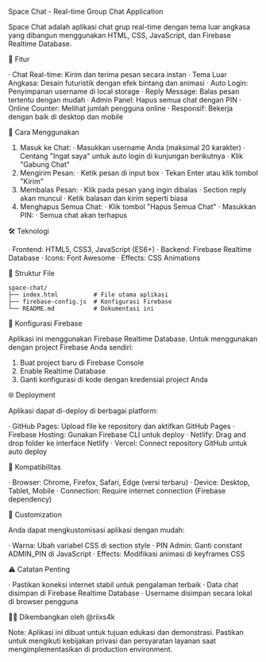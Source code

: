 Space Chat - Real-time Group Chat Application

Space Chat adalah aplikasi chat grup real-time dengan tema luar angkasa yang dibangun menggunakan HTML, CSS, JavaScript, dan Firebase Realtime Database.

🌟 Fitur

· Chat Real-time: Kirim dan terima pesan secara instan
· Tema Luar Angkasa: Desain futuristik dengan efek bintang dan animasi
· Auto Login: Penyimpanan username di local storage
· Reply Message: Balas pesan tertentu dengan mudah
· Admin Panel: Hapus semua chat dengan PIN
· Online Counter: Melihat jumlah pengguna online
· Responsif: Bekerja dengan baik di desktop dan mobile

🚀 Cara Menggunakan

1. Masuk ke Chat:
   · Masukkan username Anda (maksimal 20 karakter)
   · Centang "Ingat saya" untuk auto login di kunjungan berikutnya
   · Klik "Gabung Chat"
2. Mengirim Pesan:
   · Ketik pesan di input box
   · Tekan Enter atau klik tombol "Kirim"
3. Membalas Pesan:
   · Klik pada pesan yang ingin dibalas
   · Section reply akan muncul
   · Ketik balasan dan kirim seperti biasa
4. Menghapus Semua Chat:
   · Klik tombol "Hapus Semua Chat"
   · Masukkan PIN: 
   · Semua chat akan terhapus

🛠️ Teknologi

· Frontend: HTML5, CSS3, JavaScript (ES6+)
· Backend: Firebase Realtime Database
· Icons: Font Awesome
· Effects: CSS Animations

📁 Struktur File

```
space-chat/
├── index.html          # File utama aplikasi
├── firebase-config.js  # Konfigurasi Firebase
└── README.md           # Dokumentasi ini
```

🔧 Konfigurasi Firebase

Aplikasi ini menggunakan Firebase Realtime Database. Untuk menggunakan dengan project Firebase Anda sendiri:

1. Buat project baru di Firebase Console
2. Enable Realtime Database
3. Ganti konfigurasi di kode dengan kredensial project Anda

🌐 Deployment

Aplikasi dapat di-deploy di berbagai platform:

· GitHub Pages: Upload file ke repository dan aktifkan GitHub Pages
· Firebase Hosting: Gunakan Firebase CLI untuk deploy
· Netlify: Drag and drop folder ke interface Netlify
· Vercel: Connect repository GitHub untuk auto deploy

📱 Kompatibilitas

· Browser: Chrome, Firefox, Safari, Edge (versi terbaru)
· Device: Desktop, Tablet, Mobile
· Connection: Require internet connection (Firebase dependency)

🎨 Customization

Anda dapat mengkustomisasi aplikasi dengan mudah:

· Warna: Ubah variabel CSS di section style
· PIN Admin: Ganti constant ADMIN_PIN di JavaScript
· Effects: Modifikasi animasi di keyframes CSS

⚠️ Catatan Penting

· Pastikan koneksi internet stabil untuk pengalaman terbaik
· Data chat disimpan di Firebase Realtime Database
· Username disimpan secara lokal di browser pengguna

👨‍💻 Dikembangkan oleh @riixs4k

Note: Aplikasi ini dibuat untuk tujuan edukasi dan demonstrasi. Pastikan untuk mengikuti kebijakan privasi dan persyaratan layanan saat mengimplementasikan di production environment.
